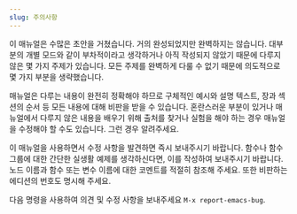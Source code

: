 ```yaml
---
slug: 주의사항
---
```


이 매뉴얼은 수많은 초안을 거쳤습니다. 거의 완성되었지만 완벽하지는 않습니다. 대부분의 개별 모드와 같이 부차적이라고 생각하거나 아직 작성되지 않았기 때문에 다루지 않은 몇 가지 주제가 있습니다. 모든 주제를 완벽하게 다룰 수 없기 때문에 의도적으로 몇 가지 부분을 생략했습니다.

매뉴얼은 다루는 내용이 완전히 정확해야 하므로 구체적인 예시와 설명 텍스트, 장과 섹션의 순서 등 모든 내용에 대해 비판을 받을 수 있습니다. 혼란스러운 부분이 있거나 매뉴얼에서 다루지 않은 내용을 배우기 위해 출처를 찾거나 실험을 해야 하는 경우 매뉴얼을 수정해야 할 수도 있습니다. 그런 경우 알려주세요.

이 매뉴얼을 사용하면서 수정 사항을 발견하면 즉시 보내주시기 바랍니다. 함수나 함수 그룹에 대한 간단한 실생활 예제를 생각하신다면, 이를 작성하여 보내주시기 바랍니다. 노드 이름과 함수 또는 변수 이름에 대한 코멘트를 적절히 참조해 주세요. 또한 비판하는 에디션의 번호도 명시해 주세요.

다음 명령을 사용하여 의견 및 수정 사항을 보내주세요 `M-x report-emacs-bug`.
